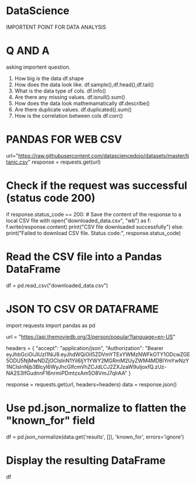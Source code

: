 # DataScience
IMPORTENT POINT FOR DATA ANALYSIS
# Q AND A
asking importent question.
1. How big is the data
    df.shape
2. How does the data look like.
    df.sample(),df.head(),df.tail()
3. What is the data type of cols.
    df.info()
4. Are there any missing values.
     df.isnull().sum()
5. How does the data look mathemamatically
   df.describe()
6. Are there duplicate values.
   df.duplicated().sum()
7. How is the correlation between cols
   df.corr()

# PANDAS FOR WEB CSV
url="https://raw.githubusercontent.com/datasciencedojo/datasets/master/titanic.csv"
response = requests.get(url)

# Check if the request was successful (status code 200)
if response.status_code == 200:
    # Save the content of the response to a local CSV file
    with open("downloaded_data.csv", "wb") as f:
        f.write(response.content)
    print("CSV file downloaded successfully")
else:
    print("Failed to download CSV file. Status code:", response.status_code)

# Read the CSV file into a Pandas DataFrame
df = pd.read_csv("downloaded_data.csv")

# JSON TO CSV OR DATAFRAME
import requests
import pandas as pd

url = "https://api.themoviedb.org/3/person/popular?language=en-US"

headers = {
    "accept": "application/json",
    "Authorization": "Bearer eyJhbGciOiJIUzI1NiJ9.eyJhdWQiOiI5ZDVmYTExYWMzNWFkOTY1ODcwZGE5ODU5NjMwNDZjOCIsInN1YiI6IjY1YWY2MGRmM2UyZWM4MDBlYmYwNzY1NCIsInNjb3BlcyI6WyJhcGlfcmVhZCJdLCJ2ZXJzaW9uIjoxfQ.zUz-NA2S3IfGudnnF16nrmiPDmtzxAm5O8VmJ7qlrAA"
}

response = requests.get(url, headers=headers)
data = response.json()

# Use pd.json_normalize to flatten the "known_for" field
df = pd.json_normalize(data.get('results', []), 'known_for', errors='ignore')

# Display the resulting DataFrame
df


